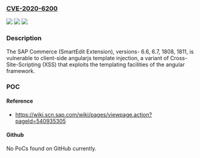 ### [CVE-2020-6200](https://cve.mitre.org/cgi-bin/cvename.cgi?name=CVE-2020-6200)
![](https://img.shields.io/static/v1?label=Product&message=SAP%20Commerce%20Cloud%20(SmartEdit%20Extension)&color=blue)
![](https://img.shields.io/static/v1?label=Version&message=%3C6.6%20&color=brighgreen)
![](https://img.shields.io/static/v1?label=Vulnerability&message=Cross-Site-Scripting&color=brighgreen)

### Description

The SAP Commerce (SmartEdit Extension), versions- 6.6, 6.7, 1808, 1811, is vulnerable to client-side angularjs template injection, a variant of Cross-Site-Scripting (XSS) that exploits the templating facilities of the angular framework.

### POC

#### Reference
- https://wiki.scn.sap.com/wiki/pages/viewpage.action?pageId=540935305

#### Github
No PoCs found on GitHub currently.

